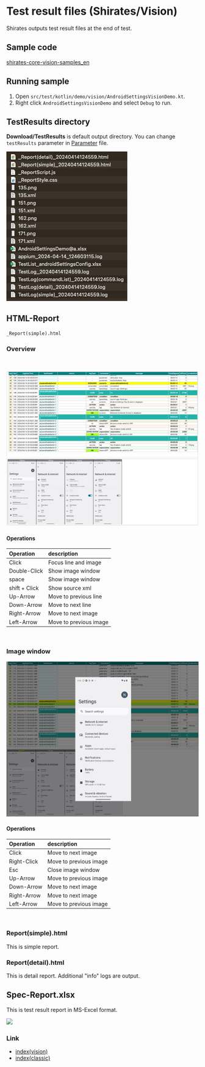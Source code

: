 # Test result files (Shirates/Vision)

Shirates outputs test result files at the end of test.

## Sample code

[shirates-core-vision-samples_en](../../vision/getting_samples.md)

## Running sample

1. Open `src/test/kotlin/demo/vision/AndroidSettingsVisionDemo.kt`.
2. Right click `AndroidSettingsVisionDemo` and select `Debug` to run.

## TestResults directory

**Download/TestResults** is default output directory. You can change `testResults` parameter
in [Parameter](../parameter/parameters.md) file.

![](_images/test_results.png)

## HTML-Report

`_Report(simple).html` <br>

### Overview

<br>

![](_images/report1.png)

#### Operations

| Operation     | description            |
|:--------------|:-----------------------|
| Click         | Focus line and image   |
| Double-Click  | Show image window      |
| space         | Show image window      |
| shift + Click | Show source xml        |
| Up-Arrow      | Move to previous line  |
| Down-Arrow    | Move to next line      |
| Right-Arrow   | Move to next image     |
| Left-Arrow    | Move to previous image |

<br>

### Image window

![](_images/report1_zoomup_image.png)

#### Operations

| Operation   | description            |
|:------------|:-----------------------|
| Click       | Move to next image     |
| Right-Click | Move to previous image |
| Esc         | Close image window     |
| Up-Arrow    | Move to previous image |
| Down-Arrow  | Move to next image     |
| Right-Arrow | Move to next image     |
| Left-Arrow  | Move to previous image |

<br>

### Report(simple).html

This is simple report.

### Report(detail).html

This is detail report. Additional "info" logs are output.

## Spec-Report.xlsx

This is test result report in MS-Excel format.

![](_images/spec-report.png)

### Link

- [index(vision)](../../index.md)
- [index(classic)](../../classic/index.md)

